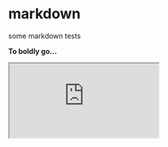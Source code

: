 # markdown
some markdown tests

<b>To boldly go...</b>
<iframe src="https://raw.githubusercontent.com/ggolden/markdown/main/1.md" title="File 1"></iframe>
